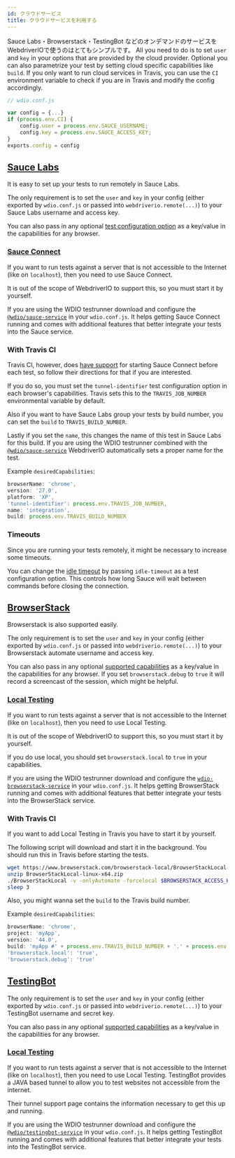 ```yaml
---
id: クラウドサービス
title: クラウドサービスを利用する
---
```


Sauce Labs・Browserstack・TestingBot などのオンデマンドのサービスをWebdriverIOで使うのはとてもシンプルです。 All you need to do is to set `user` and `key` in your options that are provided by the cloud provider. Optional you can also parametrize your test by setting cloud specific capabilities like `build`. If you only want to run cloud services in Travis, you can use the `CI` environment variable to check if you are in Travis and modify the config accordingly.

```js
// wdio.conf.js

var config = {...}
if (process.env.CI) {
    config.user = process.env.SAUCE_USERNAME;
    config.key = process.env.SAUCE_ACCESS_KEY;
}
exports.config = config
```

## [Sauce Labs](https://saucelabs.com/)

It is easy to set up your tests to run remotely in Sauce Labs.

The only requirement is to set the `user` and `key` in your config (either exported by `wdio.conf.js` or passed into `webdriverio.remote(...)`) to your Sauce Labs username and access key.

You can also pass in any optional [test configuration option](https://docs.saucelabs.com/reference/test-configuration/#webdriver-api) as a key/value in the capabilities for any browser.

### [Sauce Connect](https://wiki.saucelabs.com/display/DOCS/Sauce+Connect+Proxy)

If you want to run tests against a server that is not accessible to the Internet (like on `localhost`), then you need to use Sauce Connect.

It is out of the scope of WebdriverIO to support this, so you must start it by yourself.

If you are using the WDIO testrunner download and configure the [`@wdio/sauce-service`](https://github.com/webdriverio/webdriverio/tree/master/packages/wdio-sauce-service) in your `wdio.conf.js`. It helps getting Sauce Connect running and comes with additional features that better integrate your tests into the Sauce service.

### With Travis CI

Travis CI, however, does [have support](http://docs.travis-ci.com/user/sauce-connect/#Setting-up-Sauce-Connect) for starting Sauce Connect before each test, so follow their directions for that if you are interested.

If you do so, you must set the `tunnel-identifier` test configuration option in each browser's capabilities. Travis sets this to the `TRAVIS_JOB_NUMBER` environmental variable by default.

Also if you want to have Sauce Labs group your tests by build number, you can set the `build` to `TRAVIS_BUILD_NUMBER`.

Lastly if you set the `name`, this changes the name of this test in Sauce Labs for this build. If you are using the WDIO testrunner combined with the [`@wdio/sauce-service`](https://github.com/webdriverio/webdriverio/tree/master/packages/wdio-sauce-service) WebdriverIO automatically sets a proper name for the test.

Example `desiredCapabilities`:

```javascript
browserName: 'chrome',
version: '27.0',
platform: 'XP',
'tunnel-identifier': process.env.TRAVIS_JOB_NUMBER,
name: 'integration',
build: process.env.TRAVIS_BUILD_NUMBER
```

### Timeouts

Since you are running your tests remotely, it might be necessary to increase some timeouts.

You can change the [idle timeout](https://docs.saucelabs.com/reference/test-configuration/#idle-test-timeout) by passing `idle-timeout` as a test configuration option. This controls how long Sauce will wait between commands before closing the connection.

## [BrowserStack](https://www.browserstack.com/)

Browserstack is also supported easily.

The only requirement is to set the `user` and `key` in your config (either exported by `wdio.conf.js` or passed into `webdriverio.remote(...)`) to your Browserstack automate username and access key.

You can also pass in any optional [supported capabilities](https://www.browserstack.com/automate/capabilities) as a key/value in the capabilities for any browser. If you set `browserstack.debug` to `true` it will record a screencast of the session, which might be helpful.

### [Local Testing](https://www.browserstack.com/local-testing#command-line)

If you want to run tests against a server that is not accessible to the Internet (like on `localhost`), then you need to use Local Testing.

It is out of the scope of WebdriverIO to support this, so you must start it by yourself.

If you do use local, you should set `browserstack.local` to `true` in your capabilities.

If you are using the WDIO testrunner download and configure the [`wdio-browserstack-service`](https://github.com/itszero/wdio-browserstack-service) in your `wdio.conf.js`. It helps getting BrowserStack running and comes with additional features that better integrate your tests into the BrowserStack service.

### With Travis CI

If you want to add Local Testing in Travis you have to start it by yourself.

The following script will download and start it in the background. You should run this in Travis before starting the tests.

```bash
wget https://www.browserstack.com/browserstack-local/BrowserStackLocal-linux-x64.zip
unzip BrowserStackLocal-linux-x64.zip
./BrowserStackLocal -v -onlyAutomate -forcelocal $BROWSERSTACK_ACCESS_KEY &
sleep 3
```

Also, you might wanna set the `build` to the Travis build number.

Example `desiredCapabilities`:

```javascript
browserName: 'chrome',
project: 'myApp',
version: '44.0',
build: 'myApp #' + process.env.TRAVIS_BUILD_NUMBER + '.' + process.env.TRAVIS_JOB_NUMBER,
'browserstack.local': 'true',
'browserstack.debug': 'true'
```

## [TestingBot](https://testingbot.com/)

The only requirement is to set the `user` and `key` in your config (either exported by `wdio.conf.js` or passed into `webdriverio.remote(...)`) to your TestingBot username and secret key.

You can also pass in any optional [supported capabilities](https://testingbot.com/support/other/test-options) as a key/value in the capabilities for any browser.

### [Local Testing](https://testingbot.com/support/other/tunnel)

If you want to run tests against a server that is not accessible to the Internet (like on `localhost`), then you need to use Local Testing. TestingBot provides a JAVA based tunnel to allow you to test websites not accessible from the internet.

Their tunnel support page contains the information necessary to get this up and running.

If you are using the WDIO testrunner download and configure the [`@wdio/testingbot-service`](https://github.com/webdriverio/webdriverio/tree/master/packages/wdio-testingbot-service) in your `wdio.conf.js`. It helps getting TestingBot running and comes with additional features that better integrate your tests into the TestingBot service.